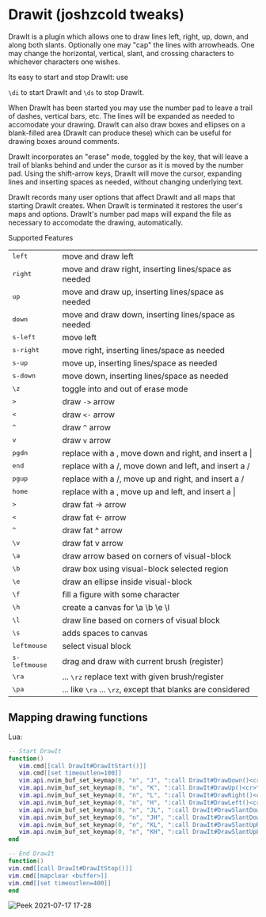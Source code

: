 # Drawit (joshzcold tweaks)

DrawIt is a plugin which allows one to draw lines left, right, up, down, and along both slants. Optionally one may "cap" the lines with arrowheads. One may change the horizontal, vertical, slant, and crossing characters to whichever characters one wishes.

Its easy to start and stop DrawIt: use

`\di` to start DrawIt and
`\ds` to stop DrawIt.

When DrawIt has been started you may use the number pad to leave a trail of dashes, vertical bars, etc. The lines will be expanded as needed to accomodate your drawing. DrawIt can also draw boxes and ellipses on a blank-filled area (DrawIt can produce these) which can be useful for drawing boxes around comments.

DrawIt incorporates an "erase" mode, toggled by the <space> key, that will leave a trail of blanks behind and under the cursor as it is moved by the number pad. Using the shift-arrow keys, DrawIt will move the cursor, expanding lines and inserting spaces as needed, without changing underlying text.

DrawIt records many user options that affect DrawIt and all maps that starting DrawIt creates. When DrawIt is terminated it restores the user's maps and options. DrawIt's number pad maps will expand the file as necessary to accomodate the drawing, automatically.

Supported Features

|                        |                                                                               |
| ---------------------- | ----------------------------------------------------------------------------- |
| <kbd>left</kbd>        | move and draw left                                                            |
| <kbd>right</kbd>       | move and draw right, inserting lines/space as needed                          |
| <kbd>up</kbd>          | move and draw up, inserting lines/space as needed                             |
| <kbd>down</kbd>        | move and draw down, inserting lines/space as needed                           |
| <kbd>s-left</kbd>      | move left                                                                     |
| <kbd>s-right</kbd>     | move right, inserting lines/space as needed                                   |
| <kbd>s-up</kbd>        | move up, inserting lines/space as needed                                      |
| <kbd>s-down</kbd>      | move down, inserting lines/space as needed                                    |
| <kbd>\z</kbd>          | toggle into and out of erase mode                                             |
| <kbd>></kbd>           | draw `->` arrow                                                               |
| <kbd><</kbd>           | draw `<-` arrow                                                               |
| <kbd>^</kbd>           | draw `^` arrow                                                                |
| <kbd>v</kbd>           | draw `v` arrow                                                                |
| <kbd>pgdn</kbd>        | replace with a \, move down and right, and insert a \|                        |
| <kbd>end</kbd>         | replace with a /, move down and left, and insert a /                          |
| <kbd>pgup</kbd>        | replace with a /, move up and right, and insert a /                           |
| <kbd>home</kbd>        | replace with a \, move up and left, and insert a \|                           |
| <kbd>\></kbd>          | draw fat -> arrow                                                             |
| <kbd>\<</kbd>          | draw fat <- arrow                                                             |
| <kbd>\^</kbd>          | draw fat ^ arrow                                                              |
| <kbd>\v</kbd>          | draw fat v arrow                                                              |
| <kbd>\a</kbd>          | draw arrow based on corners of visual-block                                   |
| <kbd>\b</kbd>          | draw box using visual-block selected region                                   |
| <kbd>\e</kbd>          | draw an ellipse inside visual-block                                           |
| <kbd>\f</kbd>          | fill a figure with some character                                             |
| <kbd>\h</kbd>          | create a canvas for \a \b \e \l                                               |
| <kbd>\l</kbd>          | draw line based on corners of visual block                                    |
| <kbd>\s</kbd>          | adds spaces to canvas                                                         |
| <kbd>leftmouse</kbd>   | select visual block                                                           |
| <kbd>s-leftmouse</kbd> | drag and draw with current brush (register)                                   |
| <kbd>\ra</kbd>         | ... <kbd>\rz</kbd> replace text with given brush/register                     |
| <kbd>\pa</kbd>         | ... like <kbd>\ra</kbd> ... <kbd>\rz</kbd>, except that blanks are considered |

## Mapping drawing functions

Lua:

```lua
-- Start DrawIt
function()
   vim.cmd[[call DrawIt#DrawItStart()]]
   vim.cmd[[set timeoutlen=100]]
   vim.api.nvim_buf_set_keymap(0, "n", "J", ":call DrawIt#DrawDown()<cr>", {noremap = true})
   vim.api.nvim_buf_set_keymap(0, "n", "K", ":call DrawIt#DrawUp()<cr>", {noremap = true})
   vim.api.nvim_buf_set_keymap(0, "n", "L", ":call DrawIt#DrawRight()<cr>", {noremap = true})
   vim.api.nvim_buf_set_keymap(0, "n", "H", ":call DrawIt#DrawLeft()<cr>", {noremap = true})
   vim.api.nvim_buf_set_keymap(0, "n", "JL", ":call DrawIt#DrawSlantDownRight()<cr>", {noremap = true})
   vim.api.nvim_buf_set_keymap(0, "n", "JH", ":call DrawIt#DrawSlantDownLeft()<cr>", {noremap = true})
   vim.api.nvim_buf_set_keymap(0, "n", "KL", ":call DrawIt#DrawSlantUpRight()<cr>", {noremap = true})
   vim.api.nvim_buf_set_keymap(0, "n", "KH", ":call DrawIt#DrawSlantUpLeft()<cr>", {noremap = true})
end

-- End DrawIt
function()
vim.cmd[[call DrawIt#DrawItStop()]]
vim.cmd[[mapclear <buffer>]]
vim.cmd[[set timeoutlen=400]]
end

```
![Peek 2021-07-17 17-28](https://user-images.githubusercontent.com/36175703/126051503-0509308a-c8c7-4c59-b62c-199e5dadc11b.gif)
